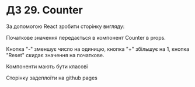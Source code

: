 # ДЗ 29. Counter

За допомогою React зробити сторінку вигляду:

Початкове значення передається в компонент Counter в props.

Кнопка "-" зменшує число на одиницю, кнопка "+" збільшує на 1, кнопка "Reset" скидає значення на початкове.

Компоненти мають бути класові

Сторінку задеплоїти на github pages